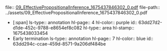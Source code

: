 file:: [09_EffectivePropositionalInference_1675437846302_0.pdf](../assets/09_EffectivePropositionalInference_1675437846302_0.pdf)
file-path:: ../assets/09_EffectivePropositionalInference_1675437846302_0.pdf

- [:span]
  ls-type:: annotation
  hl-page:: 4
  hl-color:: purple
  id:: 63dd27d2-d1de-452c-9788-e8654ef8c082
  hl-type:: area
  hl-stamp:: 1675438033454
- Early termination
  ls-type:: annotation
  hl-page:: 7
  hl-color:: blue
  id:: 63dd294c-ccae-459d-8571-9a206df484be